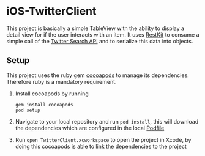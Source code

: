 # iOS-TwitterClient

This project is basically a simple TableView with the ability to display a detail view for if the user interacts with an item.
It uses [RestKit](http://restkit.org/) to consume a simple call of the [Twitter Search API](http://search.twitter.com/search.json?q=twitter&rpp=20) and to serialize this data into objects.

## Setup

This project uses the ruby gem [cocoapods](http://www.cocoapods.org) to manage its dependencies. Therefore ruby is a mandatory requirement.

1. Install cocoapods by running

    ```
    gem install cocoapods
    pod setup
    ```    
2. Navigate to your local repository and run `pod install`, this will download the dependencies which are configured in the local [Podfile](PodFile)
3. Run `open TwitterClient.xcworkspace` to open the project in Xcode, by doing this cocoapods is able to link the dependencies to the project

